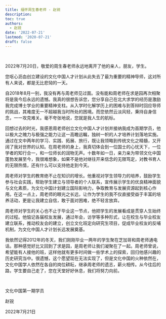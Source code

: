 ```yaml
---
title: 缅怀周生春老师 - 赵锐
description: 
toc: true
authors:
  - 赵锐
date: '2022-07-21'
lastmod: '2020-07-21'
draft: false
---
```


<br>

2022年7月20日，敬爱的周生春老师永远地离开了他的亲人，朋友，学生。

<!--more-->

您呕心沥血创立建设的文化中国人才计划从此失去了最为重要的精神导师，这对所有人来说，都是无比悲恸的一天。

自2018年8月一别，我没有再与周老师见过面。没有能和周老师在求是园再次相聚将是我今后永远的遗憾。我真的很想告诉您，您分享自己在北大求学的经历是激励我完成博士学业的重要精神支柱。从入学时化解学历上的困难与到答辩时回应导师的挑战，其难度无一不超越我当时所处的困境。而您依然云淡风轻，秉持自身信念，一一攻克难关。毫不夸张地说，您就是我人生的航标。

回想过去的时光，我感恩周老师创立文化中国人才计划并接纳我成为首期学员，他以极大之魄力与极强之能力让这一高瞻远瞩，独树一帜的人才培养计划落地实施。通过在文中两年的学习、实践、拓展、旅行，既让我领略到传统文化之精髓，又开阔了我对世界的认知。在周老师的身上，我真切体会到一位国士的心忧天下，一位学者的知行合一，和一位师长的润物无声。十数年如一日，亲力亲为带领文化中国蓬勃发展至今，我很难想象，如果不是他对继往开来信念的无限笃定，对教书育人的无限热情，还有什么可以支持他走到今天。

周老师对学生的教育绝不止在知识的增长。他重视对学生领导力的培养，鼓励学生参与社会实践，帮助学生建立与领导者的个人联系，宣传展示学生的优良精神面貌与文化素质，为文化中国计划建立国际影响力，争取教育与发展资源起到核心作用。在这一点上，周老师的眼光之长远，让作为学生的我不仅直接受益于丰富的培养活动，更是让我建立自信，敢于面对困难，绝不轻言放弃。

周老师对学生的关心也不止于毕业这一节点，他把学生的发展看成是贯穿人生始终的过程。他惦记各届校友发展，通过年会，访学等多种形式，让在校生与毕业校友建立联系，推动校友会的建立，创立文化班定向研究生项目，促成毕业校友的反哺机制，为文化中国人才计划长远发展奠基。

我依然记得2012年的冬天，我们刚刚毕业一两年的学生聚在芝加哥和周老师通电话。那种感觉好比又回到了求是园，是周老师让我们凝聚在了一起。周老师曾说，希望能有人接他的班，这样他就有更多时间做一些学术上的探索，回归他感兴趣的历史研究当中。很遗憾，这个愿望现在无法实现了，但是文化中国的火种依然在，文化中国学人依然在各自的岗位耕耘，继承周老师的遗志，薪火相传。从今往后的路，学生要自己走了，您在天堂好好休息，我们将努力向前。

<br>

文化中国第一期学员

赵锐

2022年7月21日
